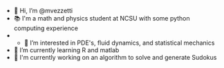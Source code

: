 - 👋 Hi, I’m @mvezzetti
- 📚 I'm a math and physics student at NCSU with some python computing experience
- - 👀 I’m interested in PDE's, fluid dynamics, and statistical mechanics
- 🌱 I’m currently learning R and matlab
- 🧩 I'm currently working on an algorithm to solve and generate Sudokus


<!---
mvezzetti/mvezzetti is a ✨ special ✨ repository because its `README.md` (this file) appears on your GitHub profile.
You can click the Preview link to take a look at your changes.
- 📫 How to reach me ...

--->
